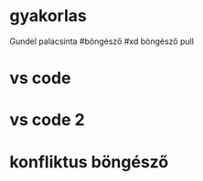 # gyakorlas
Gundel palacsinta
#böngésző
#xd böngésző pull
# vs code
# vs code 2
# konfliktus böngésző
